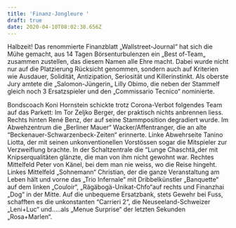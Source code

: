 ```yaml
---
title: 'Finanz-Jongleure '
draft: true
date: 2020-04-10T08:02:38.656Z
---
```

Halbzeit! Das renommierte Finanzblatt „Wallstreet-Journal“ hat sich die Mühe gemacht, aus 14 Tagen Börsenturbulenzen ein „Best of-Team„ zusammen zustellen, das diesem Namen alle Ehre macht. Dabei wurde nicht nur auf die Platzierung Rücksicht genommen, sondern auch auf Kriterien wie Ausdauer, Solidität, Antizipation, Seriosität und Killerinstinkt. Als oberste Jury amtete die „Salomon-Jüngerin„ Lilly Obimo, die neben der Stammelf  gleich noch 3 Ersatzspieler und den „Commissario Tecnico“  nominierte.

Bondscoach Koni Hornstein schickte trotz Corona-Verbot folgendes Team auf das Parkett: Im Tor Zeljko Berger, der praktisch nichts anbrennen liess. Rechts hinten René Benz, der auf seine Stammposition degradiert wurde. Im Abwehzentrum die „Berliner Mauer“ Wacker/Affentranger, die an alte “Beckenauer-Schwarzenbeck-Zeiten“ erinnerte. Linke Abwehrseite Tanino Liotta, der mit seinen unkonventionellen Vorstössen sogar die Mitspieler zur Verzweiflung brachte. In der Schaltzentrale die “Lunge Chaschtä„der mit Knipserqualitäten glänzte, die man von ihm nicht gewohnt war. Rechtes Mittelfeld Peter von Känel, bei dem man nie weiss, wo die Reise hingeht. Linkes Mittelfeld „Sohnemann“ Christian, der die ganze Veranstaltung am Leben hält und vorne das „Trio Infernale“ mit Dribbelkünstler „Banquette“ auf dem linken „Couloir“, „Rägäbogä-Unikat-Chfo“auf rechts und Finanzhai „Dog“ in der Mitte. Auf die unbequeme Ersatzbank, stets Gewehr bei Fuss, schafften es die unkonstanten “Carrieri 2“, die Neuseeland-Schweizer „Leni+Luc“ und.....als „Menue Surprise“ der letzten Sekunden „Rosa+Marlen“.